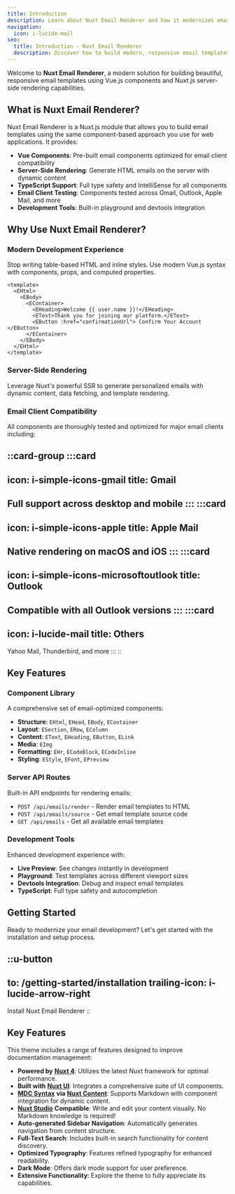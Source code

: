 ```yaml
---
title: Introduction
description: Learn about Nuxt Email Renderer and how it modernizes email development.
navigation:
  icon: i-lucide-mail
seo:
  title: Introduction - Nuxt Email Renderer
  description: Discover how to build modern, responsive email templates using Vue.js components and Nuxt.js server-side rendering.
---
```


Welcome to **Nuxt Email Renderer**, a modern solution for building beautiful, responsive email templates using Vue.js components and Nuxt.js server-side rendering capabilities.

## What is Nuxt Email Renderer?

Nuxt Email Renderer is a Nuxt.js module that allows you to build email templates using the same component-based approach you use for web applications. It provides:

- **Vue Components**: Pre-built email components optimized for email client compatibility
- **Server-Side Rendering**: Generate HTML emails on the server with dynamic content
- **TypeScript Support**: Full type safety and IntelliSense for all components
- **Email Client Testing**: Components tested across Gmail, Outlook, Apple Mail, and more
- **Development Tools**: Built-in playground and devtools integration

## Why Use Nuxt Email Renderer?

### Modern Development Experience

Stop writing table-based HTML and inline styles. Use modern Vue.js syntax with components, props, and computed properties.

```vue
<template>
  <EHtml>
    <EBody>
      <EContainer>
        <EHeading>Welcome {{ user.name }}!</EHeading>
        <EText>Thank you for joining our platform.</EText>
        <EButton :href="confirmationUrl"> Confirm Your Account </EButton>
      </EContainer>
    </EBody>
  </EHtml>
</template>
```

### Server-Side Rendering

Leverage Nuxt's powerful SSR to generate personalized emails with dynamic content, data fetching, and template rendering.

### Email Client Compatibility

All components are thoroughly tested and optimized for major email clients including:

::card-group
:::card
---
icon: i-simple-icons-gmail
title: Gmail
---
Full support across desktop and mobile
:::
:::card
---
icon: i-simple-icons-apple
title: Apple Mail
---
Native rendering on macOS and iOS
:::
:::card
---
icon: i-simple-icons-microsoftoutlook
title: Outlook
---
Compatible with all Outlook versions
:::
:::card
---
icon: i-lucide-mail
title: Others
---
Yahoo Mail, Thunderbird, and more
:::
::

## Key Features

### Component Library

A comprehensive set of email-optimized components:

- **Structure**: `EHtml`, `EHead`, `EBody`, `EContainer`
- **Layout**: `ESection`, `ERow`, `EColumn`
- **Content**: `EText`, `EHeading`, `EButton`, `ELink`
- **Media**: `EImg`
- **Formatting**: `EHr`, `ECodeBlock`, `ECodeInline`
- **Styling**: `EStyle`, `EFont`, `EPreview`

### Server API Routes

Built-in API endpoints for rendering emails:

- `POST /api/emails/render` - Render email templates to HTML
- `POST /api/emails/source` - Get email template source code
- `GET /api/emails` - Get all available email templates

### Development Tools

Enhanced development experience with:

- **Live Preview**: See changes instantly in development
- **Playground**: Test templates across different viewport sizes
- **Devtools Integration**: Debug and inspect email templates
- **TypeScript**: Full type safety and autocompletion

## Getting Started

Ready to modernize your email development? Let's get started with the installation and setup process.

::u-button
---
to: /getting-started/installation
trailing-icon: i-lucide-arrow-right
---
Install Nuxt Email Renderer
::

## Key Features

This theme includes a range of features designed to improve documentation management:

- **Powered by** [**Nuxt 4**](https://nuxt.com): Utilizes the latest Nuxt framework for optimal performance.
- **Built with** [**Nuxt UI**](https://ui.nuxt.com): Integrates a comprehensive suite of UI components.
- [**MDC Syntax**](https://content.nuxt.com/usage/markdown) **via** [**Nuxt Content**](https://content.nuxt.com): Supports Markdown with component integration for dynamic content.
- [**Nuxt Studio**](https://content.nuxt.com/docs/studio) **Compatible**: Write and edit your content visually. No Markdown knowledge is required!
- **Auto-generated Sidebar Navigation**: Automatically generates navigation from content structure.
- **Full-Text Search**: Includes built-in search functionality for content discovery.
- **Optimized Typography**: Features refined typography for enhanced readability.
- **Dark Mode**: Offers dark mode support for user preference.
- **Extensive Functionality**: Explore the theme to fully appreciate its capabilities.
